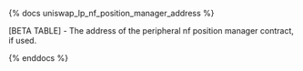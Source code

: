 {% docs uniswap_lp_nf_position_manager_address %}

[BETA TABLE] - The address of the peripheral nf position manager contract, if used.

{% enddocs %}